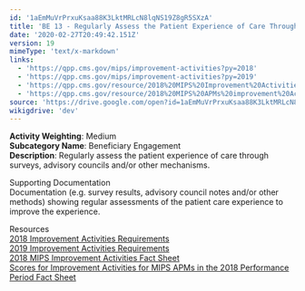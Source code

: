 ```yaml
---
id: '1aEmMuVrPrxuKsaa88K3LktMRLcN8lqNS19Z8gR5SXzA'
title: 'BE 13 - Regularly Assess the Patient Experience of Care Through Surveys, Advisory Councils and/or Other Mechanisms'
date: '2020-02-27T20:49:42.151Z'
version: 19
mimeType: 'text/x-markdown'
links:
  - 'https://qpp.cms.gov/mips/improvement-activities?py=2018'
  - 'https://qpp.cms.gov/mips/improvement-activities?py=2019'
  - 'https://qpp.cms.gov/resource/2018%20MIPS%20Improvement%20Activities%20Fact%20Sheet'
  - 'https://qpp.cms.gov/resource/2018%20MIPS%20APMs%20improvement%20Activities%20scores%20fact%20sheet'
source: 'https://drive.google.com/open?id=1aEmMuVrPrxuKsaa88K3LktMRLcN8lqNS19Z8gR5SXzA'
wikigdrive: 'dev'
---
```





**Activity Weighting**: Medium  
**Subcategory Name**: Beneficiary Engagement  
**Description**: Regularly assess the patient experience of care through surveys, advisory councils and/or other mechanisms.




Supporting Documentation  
Documentation (e.g. survey results, advisory council notes and/or other methods) showing regular assessments of the patient care experience to improve the experience.




Resources  
[2018 Improvement Activities Requirements](https://qpp.cms.gov/mips/improvement-activities?py=2018)  
[2019 Improvement Activities Requirements](https://qpp.cms.gov/mips/improvement-activities?py=2019)  
[2018 MIPS Improvement Activities Fact Sheet](https://qpp.cms.gov/resource/2018%20MIPS%20Improvement%20Activities%20Fact%20Sheet)  
[Scores for Improvement Activities for MIPS APMs in the 2018 Performance Period Fact Sheet](https://qpp.cms.gov/resource/2018%20MIPS%20APMs%20improvement%20Activities%20scores%20fact%20sheet)
